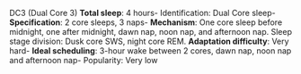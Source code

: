 DC3 (Dual Core 3)
**Total sleep**: 4 hours- Identification: Dual Core sleep- 
**Specification**: 2 core sleeps, 3 naps- 
**Mechanism**: One core sleep before midnight, one after midnight, dawn nap, noon nap, and afternoon nap. Sleep stage division: Dusk core SWS, night core REM.
**Adaptation difficulty**: Very hard- 
**Ideal scheduling**: 3-hour wake between 2 cores, dawn nap, noon nap and afternoon nap- Popularity: Very low
